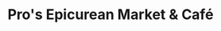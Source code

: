 ---
title: "Pro's Epicurean Market & Café"
url: /cary/pros-epicurean-market-and-cafe/
shop: deli
---